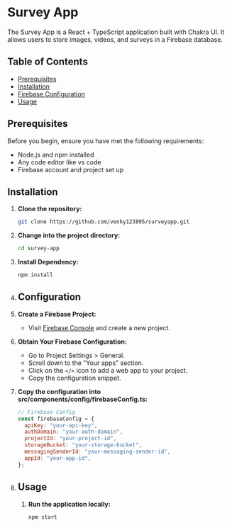 # Survey App

The Survey App is a React + TypeScript application built with Chakra UI. It allows users to store images, videos, and surveys in a Firebase database.

## Table of Contents

- [Prerequisites](#prerequisites)
- [Installation](#installation)
- [Firebase Configuration](#Configuration)
- [Usage](#usage)

## Prerequisites

Before you begin, ensure you have met the following requirements:

- Node.js and npm installed
- Any code editor like vs code
- Firebase account and project set up

## Installation

1. **Clone the repository:**

   ```bash
   git clone https://github.com/venky123895/surveyapp.git

2. **Change into the project directory:**

   ```bash
   cd survey-app

3. **Install Dependency:**

    ```bash
   npm install

4. ## Configuration

1. **Create a Firebase Project:**
   - Visit [Firebase Console](https://console.firebase.google.com/) and create a new project.

2. **Obtain Your Firebase Configuration:**
   - Go to Project Settings > General.
   - Scroll down to the "Your apps" section.
   - Click on the `</>` icon to add a web app to your project.
   - Copy the configuration snippet.

3. **Copy the configuration into src/components/config/firebaseConfig.ts:**
   ```javascript
   // Firebase Config
   const firebaseConfig = {
     apiKey: "your-api-key",
     authDomain: "your-auth-domain",
     projectId: "your-project-id",
     storageBucket: "your-storage-bucket",
     messagingSenderId: "your-messaging-sender-id",
     appId: "your-app-id",
   };

1. ## Usage
   1. **Run the application locally:**
      ```bash
      npm start

